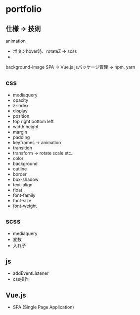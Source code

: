 # portfolio

## 仕様 -> 技術
animation
- ボタンhover時、rotateZ -> scss
- 
background-image
SPA -> Vue.js
jsパッケージ管理 -> npm, yarn

## css
- mediaquery
- opacity
- z-index
- display
- position
- top right bottom left
- width height
- margin
- padding
- keyframes -> animation
- transition
- transform -> rotate scale etc..
- color
- background
- outline
- border
- box-shadow
- text-align
- float
- font-family
- font-size
- font-weight

## scss
- mediaquery
- 変数
- 入れ子

## js
- addEventListener
- css操作

## Vue.js
- SPA (Single Page Application)